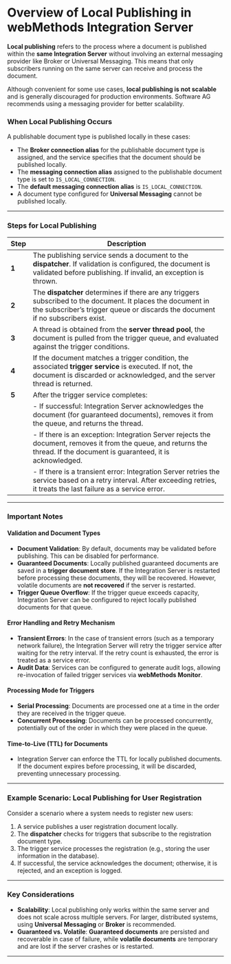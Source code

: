 # Overview of Local Publishing in webMethods Integration Server

**Local publishing** refers to the process where a document is published within the **same Integration Server** without involving an external messaging provider like Broker or Universal Messaging. This means that only subscribers running on the same server can receive and process the document.

Although convenient for some use cases, **local publishing is not scalable** and is generally discouraged for production environments. Software AG recommends using a messaging provider for better scalability.

### When Local Publishing Occurs

A publishable document type is published locally in these cases:

- The **Broker connection alias** for the publishable document type is assigned, and the service specifies that the document should be published locally.
- The **messaging connection alias** assigned to the publishable document type is set to `IS_LOCAL_CONNECTION`.
- The **default messaging connection alias** is `IS_LOCAL_CONNECTION`.
- A document type configured for **Universal Messaging** cannot be published locally.

---

### Steps for Local Publishing

| **Step** | **Description**                                                                                                                                                                                |
| -------- | ---------------------------------------------------------------------------------------------------------------------------------------------------------------------------------------------- |
| **1**    | The publishing service sends a document to the **dispatcher**. If validation is configured, the document is validated before publishing. If invalid, an exception is thrown.                   |
| **2**    | The **dispatcher** determines if there are any triggers subscribed to the document. It places the document in the subscriber’s trigger queue or discards the document if no subscribers exist. |
| **3**    | A thread is obtained from the **server thread pool**, the document is pulled from the trigger queue, and evaluated against the trigger conditions.                                             |
| **4**    | If the document matches a trigger condition, the associated **trigger service** is executed. If not, the document is discarded or acknowledged, and the server thread is returned.             |
| **5**    | After the trigger service completes:                                                                                                                                                           |
|          | - If successful: Integration Server acknowledges the document (for guaranteed documents), removes it from the queue, and returns the thread.                                                   |
|          | - If there is an exception: Integration Server rejects the document, removes it from the queue, and returns the thread. If the document is guaranteed, it is acknowledged.                     |
|          | - If there is a transient error: Integration Server retries the service based on a retry interval. After exceeding retries, it treats the last failure as a service error.                     |

---

### Important Notes

#### Validation and Document Types

- **Document Validation**: By default, documents may be validated before publishing. This can be disabled for performance.
- **Guaranteed Documents**: Locally published guaranteed documents are saved in a **trigger document store**. If the Integration Server is restarted before processing these documents, they will be recovered. However, volatile documents are **not recovered** if the server is restarted.
- **Trigger Queue Overflow**: If the trigger queue exceeds capacity, Integration Server can be configured to reject locally published documents for that queue.

#### Error Handling and Retry Mechanism

- **Transient Errors**: In the case of transient errors (such as a temporary network failure), the Integration Server will retry the trigger service after waiting for the retry interval. If the retry count is exhausted, the error is treated as a service error.
- **Audit Data**: Services can be configured to generate audit logs, allowing re-invocation of failed trigger services via **webMethods Monitor**.

#### Processing Mode for Triggers

- **Serial Processing**: Documents are processed one at a time in the order they are received in the trigger queue.
- **Concurrent Processing**: Documents can be processed concurrently, potentially out of the order in which they were placed in the queue.

#### Time-to-Live (TTL) for Documents

- Integration Server can enforce the TTL for locally published documents. If the document expires before processing, it will be discarded, preventing unnecessary processing.

---

### Example Scenario: Local Publishing for User Registration

Consider a scenario where a system needs to register new users:

1. A service publishes a user registration document locally.
2. The **dispatcher** checks for triggers that subscribe to the registration document type.
3. The trigger service processes the registration (e.g., storing the user information in the database).
4. If successful, the service acknowledges the document; otherwise, it is rejected, and an exception is logged.

---

### Key Considerations

- **Scalability**: Local publishing only works within the same server and does not scale across multiple servers. For larger, distributed systems, using **Universal Messaging** or **Broker** is recommended.
- **Guaranteed vs. Volatile**: **Guaranteed documents** are persisted and recoverable in case of failure, while **volatile documents** are temporary and are lost if the server crashes or is restarted.

---
